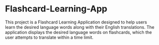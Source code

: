 # Flashcard-Learning-App
This project is a Flashcard Learning Application designed to help users learn the desired language words along with their English translations. The application displays the desired language words on flashcards, which the user attempts to translate within a time limit.
